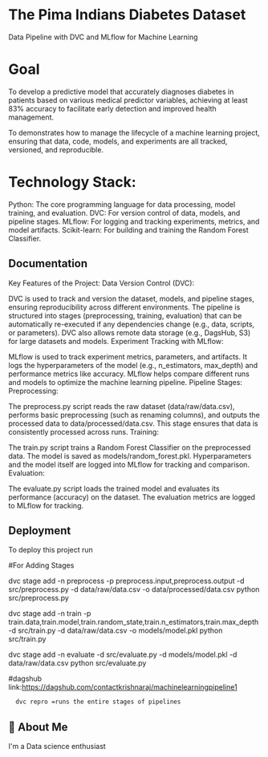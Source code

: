 
# The Pima Indians Diabetes Dataset

 Data Pipeline with DVC and MLflow for Machine Learning

# Goal

To develop a predictive model that accurately diagnoses diabetes in patients based on various medical predictor variables, achieving at least 83% accuracy to facilitate early detection and improved health management.

To demonstrates how to manage the lifecycle of a machine learning project, ensuring that data, code, models, and experiments are all tracked, versioned, and reproducible.

# Technology Stack:
Python: The core programming language for data processing, model training, and evaluation.
DVC: For version control of data, models, and pipeline stages.
MLflow: For logging and tracking experiments, metrics, and model artifacts.
Scikit-learn: For building and training the Random Forest Classifier.

## Documentation

Key Features of the Project:
Data Version Control (DVC):

DVC is used to track and version the dataset, models, and pipeline stages, ensuring reproducibility across different environments.
The pipeline is structured into stages (preprocessing, training, evaluation) that can be automatically re-executed if any dependencies change (e.g., data, scripts, or parameters).
DVC also allows remote data storage (e.g., DagsHub, S3) for large datasets and models.
Experiment Tracking with MLflow:

MLflow is used to track experiment metrics, parameters, and artifacts.
It logs the hyperparameters of the model (e.g., n_estimators, max_depth) and performance metrics like accuracy.
MLflow helps compare different runs and models to optimize the machine learning pipeline.
Pipeline Stages:
Preprocessing:

The preprocess.py script reads the raw dataset (data/raw/data.csv), performs basic preprocessing (such as renaming columns), and outputs the processed data to data/processed/data.csv.
This stage ensures that data is consistently processed across runs.
Training:

The train.py script trains a Random Forest Classifier on the preprocessed data.
The model is saved as models/random_forest.pkl.
Hyperparameters and the model itself are logged into MLflow for tracking and comparison.
Evaluation:

The evaluate.py script loads the trained model and evaluates its performance (accuracy) on the dataset.
The evaluation metrics are logged to MLflow for tracking.


## Deployment

To deploy this project run


#For Adding Stages

dvc stage add -n preprocess
-p preprocess.input,preprocess.output
-d src/preprocess.py -d data/raw/data.csv
-o data/processed/data.csv
python src/preprocess.py

dvc stage add -n train
-p train.data,train.model,train.random_state,train.n_estimators,train.max_depth
-d src/train.py -d data/raw/data.csv
-o models/model.pkl
python src/train.py

dvc stage add -n evaluate
-d src/evaluate.py -d models/model.pkl -d data/raw/data.csv
python src/evaluate.py

#dagshub link:https://dagshub.com/contactkrishnaraj/machinelearningpipeline1

```bash
  dvc repro =runs the entire stages of pipelines
```


## 🚀 About Me
I'm a Data science enthusiast

